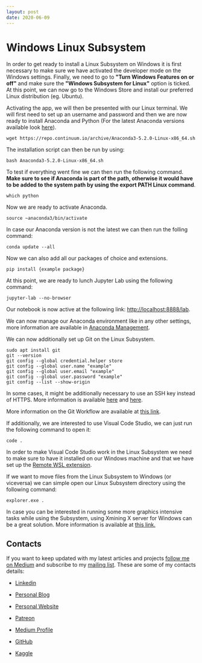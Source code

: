 ```yaml
---
layout: post
date: 2020-06-09
---
```


# Windows Linux Subsystem

In order to get ready to install a Linux Subsystem on Windows it is first necessary to make sure we have activated the developer mode on the Windows settings. Finally, we need to go to **"Turn Windows Features on or off"** and make sure the **"Windows Subsystem for Linux"** option is ticked. At this point, we can now go to the Windows Store and install our preferred Linux distribution (eg. Ubuntu).

Activating the app, we will then be presented with our Linux terminal. We will first need to set up an username and password and then we are now ready to install Anaconda and Python (For the latest Anaconda versions available look [here]( https://repo.continuum.io/archive)).

```
wget https://repo.continuum.io/archive/Anaconda3-5.2.0-Linux-x86_64.sh
```
The installation script can then be run by using:

```
bash Anaconda3-5.2.0-Linux-x86_64.sh
```

To test if everything went fine we can then run the following command. **Make sure to see if Anaconda is part of the path, otherwise it would have to be added to the system path by using the export PATH Linux command**.

```
which python
```

Now we are ready to activate Anaconda.

```
source ~anaconda3/bin/activate
```

In case our Anaconda version is not the latest we can then run the folling command:

```
conda update --all
```

Now we can also add all our packages of choice and extensions.

```
pip install {example package}
```

At this point, we are ready to lunch Jupyter Lab using the following command:

```
jupyter-lab --no-browser
```

Our notebook is now active at the following link: [http://localhost:8888/lab](http://localhost:8888/lab).

We can now manage our Anaconda environment like in any other settings, more information are available in [Anaconda Management](https://pierpaolo28.github.io/blog/tips/Anaconda-Management/).

We can now additionally set up Git on the Linux Subsystem.

```
sudo apt install git
git --version
git config --global credential.helper store
git config --global user.name "example"
git config --global user.email "example"
git config --global user.password "example"
git config --list --show-origin
```

In some cases, it might be additionally necessary to use an SSH key instead of HTTPS. More information is available [here](https://medium.com/faun/how-to-use-git-and-other-linux-tools-in-wsl-on-windows-4c0bffb68b35) and [here](https://peteoshea.co.uk/setup-git-in-wsl/).

More information on the Git Workflow are available at [this link](https://pierpaolo28.github.io/blog/tips/Basic-Git-Workflow/).

If additionally, we are interested to use Visual Code Studio, we can just run the following command to open it:

```
code .
```

In order to make Visual Code Studio work in the Linux Subsystem we need to make sure to have it installed on our Windows machine and that we have set up the [Remote WSL extension](https://marketplace.visualstudio.com/items?itemName=ms-vscode-remote.remote-wsl).

If we want to move files from the Linux Subsystem to Windows (or viceversa) we can simple open our Linux Subsystem directory using the following command:

```
explorer.exe .
```

In case you can be interested in running some more graphics intensive tasks while using the Subsystem, using Xmining X server for Windows can be a great solution. More information is available at [this link.](https://dibranmulder.github.io/2019/09/06/Running-an-OpenAI-Gym-on-Windows-with-WSL/)

## Contacts

If you want to keep updated with my latest articles and projects [follow me on Medium](https://medium.com/@pierpaoloippolito28?source=post_page---------------------------) and subscribe to my [mailing list](http://eepurl.com/gwO-Dr?source=post_page---------------------------). These are some of my contacts details:

* [Linkedin](https://uk.linkedin.com/in/pier-paolo-ippolito-202917146?source=post_page---------------------------)

* [Personal Blog](https://pierpaolo28.github.io/blog/?source=post_page---------------------------)

* [Personal Website](https://pierpaolo28.github.io/?source=post_page---------------------------)

* [Patreon](https://www.patreon.com/user?u=32155890)

* [Medium Profile](https://towardsdatascience.com/@pierpaoloippolito28?source=post_page---------------------------)

* [GitHub](https://github.com/pierpaolo28?source=post_page---------------------------)

* [Kaggle](https://www.kaggle.com/pierpaolo28?source=post_page---------------------------)
